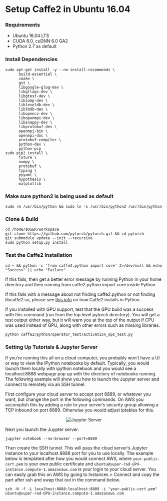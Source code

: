 # Setup Caffe2 in Ubuntu 16.04


### Requirements

- Ubuntu 16.04 LTS
- CUDA 8.0, cuDNN 6.0 GA2
- Python 2.7 as default

### Install Dependencies

```
sudo apt-get install -y --no-install-recommends \
      build-essential \
      cmake \
      git \
      libgoogle-glog-dev \
      libgflags-dev \
      libgtest-dev \
      libiomp-dev \
      libleveldb-dev \
      liblmdb-dev \
      libopencv-dev \
      libopenmpi-dev \
      libsnappy-dev \
      libprotobuf-dev \
      openmpi-bin \
      openmpi-doc \
      protobuf-compiler \
      python-dev \
      python-pip
sudo pip2 install \
      future \
      numpy \
      protobuf \
      typing \
      pyyaml \
      hypothesis \
      matplotlib
```

### Make sure python2 is being used as default

```
sudo rm /usr/bin/python && sudo ln -s /usr/bin/python2 /usr/bin/python
```

### Clone & Build

```
cd /home/$USER/workspace
git clone https://github.com/pytorch/pytorch.git && cd pytorch
git submodule update --init --recursive
sudo python setup.py install
```

### Test the Caffe2 Installation

```
cd ~ && python -c 'from caffe2.python import core' 2>/dev/null && echo "Success" || echo "Failure"
```

If this fails, then get a better error message by running Python in your home directory and then running from caffe2.python import core inside Python.

If this fails with a message about not finding caffe2.python or not finding libcaffe2.so, please see [this info](https://caffe2.ai/docs/faq.html#why-do-i-get-import-errors-in-python-when-i-try-to-use-caffe2) on how Caffe2 installs in Python.

If you installed with GPU support, test that the GPU build was a success with this command (run from the top level pytorch directory). You will get a test output either way, but it will warn you at the top of the output if CPU was used instead of GPU, along with other errors such as missing libraries.

```
python caffe2/python/operator_test/activation_ops_test.py
```

### Setting Up Tutorials & Jupyter Server

If you’re running this all on a cloud computer, you probably won’t have a UI or way to view the IPython notebooks by default. Typically, you would launch them locally with ipython notebook and you would see a localhost:8888 webpage pop up with the directory of notebooks running. The following example will show you how to launch the Jupyter server and connect to remotely via an SSH tunnel.

First configure your cloud server to accept port 8889, or whatever you want, but change the port in the following commands. On AWS you accomplish this by adding a rule to your server’s security group allowing a TCP inbound on port 8889. Otherwise you would adjust iptables for this.

<p align="center">
      <img src="https://caffe2.ai/static/images/security-group-jupyter.png" alt="Jupyter Server">
</p> 

Next you launch the Juypter server.

```
jupyter notebook --no-browser --port=8889
```

Then create the SSH tunnel. This will pass the cloud server’s Jupyter instance to your localhost 8888 port for you to use locally. The example below is templated after how you would connect AWS, where `your-public-cert.pem` is your own public certificate and `ubuntu@super-rad-GPU-instance.compute-1.amazonaws.com` is your login to your cloud server. You can easily grab this on AWS by going to Instances > Connect and copy the part after ssh and swap that out in the command below.

```
ssh -N -f -L localhost:8888:localhost:8889 -i "your-public-cert.pem" ubuntu@super-rad-GPU-instance.compute-1.amazonaws.com
```

